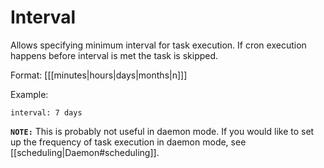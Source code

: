 # Interval

Allows specifying minimum interval for task execution. If cron execution happens before interval is met the task is skipped.

Format: [[[minutes|hours|days|months|n]]]

Example:


    interval: 7 days

**`NOTE:`** This is probably not useful in daemon mode. If you would like to set up the frequency of task execution in daemon mode, see [[scheduling|Daemon#scheduling]].
